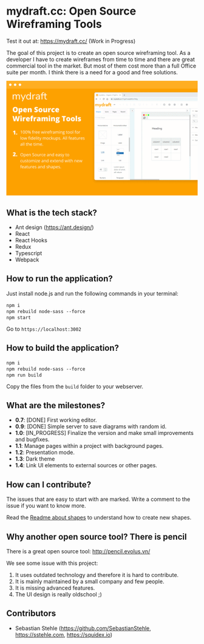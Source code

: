 # mydraft.cc: Open Source Wireframing Tools

Test it out at: https://mydraft.cc/ (Work in Progress)

The goal of this project is to create an open source wireframing tool. As a developer I have to create wireframes from time to time and there are great commercial tool in the market. But most of them cost more than a full Office suite per month. I think there is a need for a good and free solutions.

![Version 01](/screenshots/Mydraft.gif?raw=true "V1")

## What is the tech stack?

* Ant design (https://ant.design/)
* React
* React Hooks
* Redux
* Typescript
* Webpack

## How to run the application?

Just install node.js and run the following commands in your terminal:

    npm i
    npm rebuild node-sass --force
    npm start

Go to `https://localhost:3002`

## How to build the application?

    npm i
    npm rebuild node-sass --force
    npm run build

Copy the files from the `build` folder to your webserver.

## What are the milestones?

* **0.7**: [DONE] First working editor.
* **0.9**: [DONE] Simple server to save diagrams with random id.
* **1.0**: [IN_PROGRESS] Finalize the version and make small improvements and bugfixes.
* **1.1**: Manage pages within a project with background pages.
* **1.2**: Presentation mode.
* **1.3**: Dark theme
* **1.4**: Link UI elements to external sources or other pages.

## How can I contribute?

The issues that are easy to start with are marked. Write a comment to the issue if you want to know more.

Read the [Readme about shapes](src/wireframes/shapes/README.md) to understand how to create new shapes.

## Why another open source tool? There is pencil

There is a great open source tool: http://pencil.evolus.vn/

We see some issue with this project:

1. It uses outdated technology and therefore it is hard to contribute.
2. It is mainly maintained by a small company and few people.
3. It is missing advanced features.
4. The UI design is really oldschool ;)

## Contributors

* Sebastian Stehle (https://github.com/SebastianStehle, https://sstehle.com, https://squidex.io)

